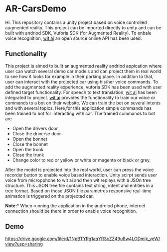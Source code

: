 # AR-CarsDemo
Hi. This repository contains a unity project based on voice controlled augmented reality. This project can be imported directly to unity and can be built with andriod SDK, Vuforia SDK (for Augmented Reality). To enbale voice recognition, [wit ai](https://wit.ai/) an open source online API has been used. 


## Functionality

This project is aimed to built an augmented reality andriod appication where user can watch several demo car models and can project them in real world to see how it looks for example in their parking place. In addition to that, user can interact with the projected car using his/her voice commands. To add the augmented reality experience, vuforia SDK has been used with user defined target functionality. For speech to text translation, [wit ai](https://wit.ai/) has been integrated to project. [wit ai](https://wit.ai/) provides the functionality to train our voice or commands to a bot on their website. We can train the bot on several intents and with several topics. Here,for this application simple commands has been trained to bot for interacting with car. The trained commands to bot are 
* Open the drivers door
* Close the driverse door
* Open the bonnet
* Close the bonnet
* Open the trunk
* Close the trunk
* Change color to red or yellow or white or magenta or black or grey.  

After the model is projected into the real world, user can press the voice recorder button to enable voice based interaction. Unity scirpt sends user voice from micropphone to wit ai and then wit replays with a JSOn tree structure. This JSON tree file contains text string, intent and entities in a tree format. Based on those JSON file parametres responsive real-time animation is triggered on the projected car. 

**Note:*** When running the application in the androiod phone, internet connection should be there in order to enable voice recognition.

## Demo

https://drive.google.com/file/d/1NpBTYRg1aqYR3cZZ49u8w4LODmjk_yeW/view?usp=sharing
